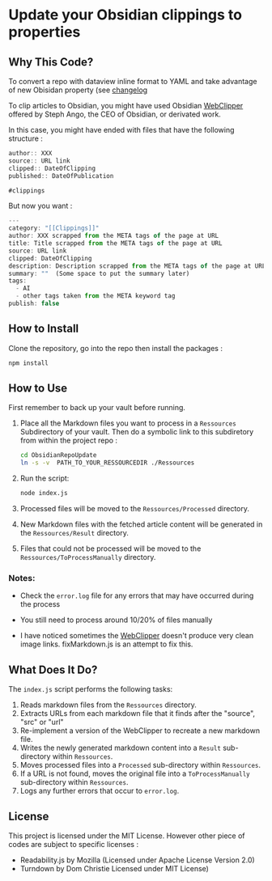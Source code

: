 # Update your Obsidian clippings to properties

## Why This Code?

To convert a repo with dataview inline format to YAML and take advantage of new Obisidan property (see [changelog](https://obsidian.md/changelog/2023-08-31-desktop-v1.4.5)

To clip articles to Obsidian, you might have used Obsidian [WebClipper](https://gist.github.com/kepano/90c05f162c37cf730abb8ff027987ca3   ) offered by Steph Ango, the CEO of Obsidian, or derivated work.


In this case, you might have ended with files that have the following structure : 

```js  
author:: XXX
source:: URL link 
clipped:: DateOfClipping
published:: DateOfPublication 

#clippings
```

But now you want :
```js 
---
category: "[[Clippings]]"
author: XXX scrapped from the META tags of the page at URL   
title: Title scrapped from the META tags of the page at URL   
source: URL link
clipped: DateOfClipping
description: Description scrapped from the META tags of the page at URL   
summary: ""  (Some space to put the summary later)
tags:
  - AI
  - other tags taken from the META keyword tag
publish: false
```




## How to Install

Clone the repository, go into the repo then install the packages : 
```bash
npm install
```

## How to Use

First remember to back up your vault before running. 

1. Place all the Markdown files you want to process in a  `Ressources` Subdirectory of your vault. Then do a symbolic link to this subdiretory from within the project repo : 
    ```bash
    cd ObsidianRepoUpdate
    ln -s -v  PATH_TO_YOUR_RESSOURCEDIR ./Ressources
    ```

2. Run the script:
    ```bash
    node index.js
    ```
3. Processed files will be moved to the `Ressources/Processed` directory.
4. New Markdown files with the fetched article content will be generated in the `Ressources/Result` directory.
5. Files that could not be processed will be moved to the `Ressources/ToProcessManually` directory.

### Notes:

- Check the `error.log` file for any errors that may have occurred during the process

- You still need to process around 10/20% of files manually

- I have noticed sometimes the [WebClipper](https://gist.github.com/kepano/90c05f162c37cf730abb8ff027987ca3   )  doesn't produce very clean image links. fixMarkdown.js is an attempt to fix this.

## What Does It Do?

The `index.js` script performs the following tasks:

1. Reads markdown files from the `Ressources` directory.
2. Extracts URLs from each markdown file that it finds after the "source", "src" or "url"
3. Re-implement a version of the WebClipper to recreate a new markdown file. 
4. Writes the newly generated markdown content into a `Result` sub-directory within `Ressources`.
5. Moves processed files into a `Processed` sub-directory within `Ressources`.
6. If a URL is not found, moves the original file into a `ToProcessManually` sub-directory within `Ressources`.
7. Logs any further errors that occur to `error.log`.

## License

This project is licensed under the MIT License. However other piece of codes are subject to specific licenses : 


- Readability.js by Mozilla (Licensed under Apache License Version 2.0)
- Turndown by Dom Christie Licensed under MIT License)